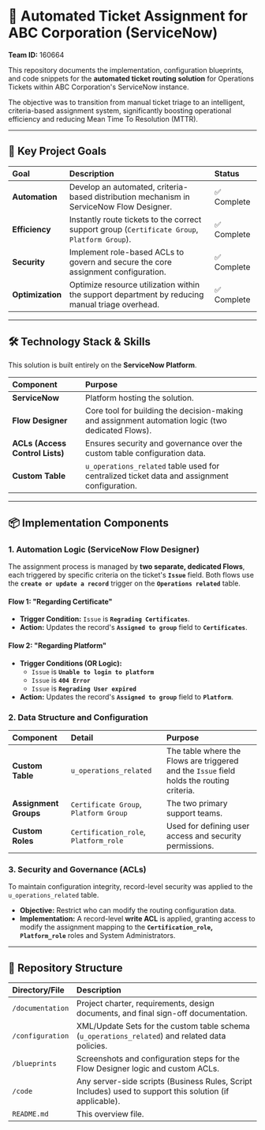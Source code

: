 # 🚀 Automated Ticket Assignment for ABC Corporation (ServiceNow)

**Team ID:** 160664

This repository documents the implementation, configuration blueprints, and code snippets for the **automated ticket routing solution** for Operations Tickets within ABC Corporation's ServiceNow instance.

The objective was to transition from manual ticket triage to an intelligent, criteria-based assignment system, significantly boosting operational efficiency and reducing Mean Time To Resolution (MTTR).

---

## 🎯 Key Project Goals

| Goal | Description | Status |
| :--- | :--- | :--- |
| **Automation** | Develop an automated, criteria-based distribution mechanism in ServiceNow Flow Designer. | ✅ Complete |
| **Efficiency** | Instantly route tickets to the correct support group (`Certificate Group`, `Platform Group`). | ✅ Complete |
| **Security** | Implement role-based ACLs to govern and secure the core assignment configuration. | ✅ Complete |
| **Optimization** | Optimize resource utilization within the support department by reducing manual triage overhead. | ✅ Complete |

---

## 🛠️ Technology Stack & Skills

This solution is built entirely on the **ServiceNow Platform**.

| Component | Purpose |
| :--- | :--- |
| **ServiceNow** | Platform hosting the solution. |
| **Flow Designer** | Core tool for building the decision-making and assignment automation logic (two dedicated Flows). |
| **ACLs (Access Control Lists)** | Ensures security and governance over the custom table configuration data. |
| **Custom Table** | `u_operations_related` table used for centralized ticket data and assignment configuration. |

---

## 📦 Implementation Components

### 1. Automation Logic (ServiceNow Flow Designer)

The assignment process is managed by **two separate, dedicated Flows**, each triggered by specific criteria on the ticket's **`Issue`** field. Both flows use the **`create or update a record`** trigger on the **`Operations related`** table.

#### **Flow 1: "Regarding Certificate"**
* **Trigger Condition:** `Issue` is **`Regrading Certificates`**.
* **Action:** Updates the record's **`Assigned to group`** field to **`Certificates`**.

#### **Flow 2: "Regarding Platform"**
* **Trigger Conditions (OR Logic):**
    * `Issue` is **`Unable to login to platform`**
    * `Issue` is **`404 Error`**
    * `Issue` is **`Regrading User expired`**
* **Action:** Updates the record's **`Assigned to group`** field to **`Platform`**.

### 2. Data Structure and Configuration

| Component | Detail | Purpose |
| :--- | :--- | :--- |
| **Custom Table** | `u_operations_related` | The table where the Flows are triggered and the `Issue` field holds the routing criteria. |
| **Assignment Groups**| `Certificate Group`, `Platform Group` | The two primary support teams. |
| **Custom Roles** | `Certification_role`, `Platform_role` | Used for defining user access and security permissions. |

### 3. Security and Governance (ACLs)

To maintain configuration integrity, record-level security was applied to the `u_operations_related` table.

* **Objective:** Restrict who can modify the routing configuration data.
* **Implementation:** A record-level **write ACL** is applied, granting access to modify the assignment mapping to the **`Certification_role`, `Platform_role`** roles and System Administrators.

---

## 📂 Repository Structure

| Directory/File | Description |
| :--- | :--- |
| `/documentation` | Project charter, requirements, design documents, and final sign-off documentation. |
| `/configuration` | XML/Update Sets for the custom table schema (`u_operations_related`) and related data policies. |
| `/blueprints` | Screenshots and configuration steps for the Flow Designer logic and custom ACLs. |
| `/code` | Any server-side scripts (Business Rules, Script Includes) used to support this solution (if applicable). |
| `README.md` | This overview file. |
